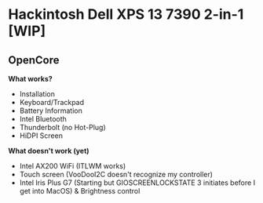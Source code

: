 # Hackintosh Dell XPS 13 7390 2-in-1 [WIP]
## OpenCore
**What works?**
- Installation
- Keyboard/Trackpad
- Battery Information
- Intel Bluetooth
- Thunderbolt (no Hot-Plug)
- HiDPI Screen

**What doesn't work (yet)**
- Intel AX200 WiFi (ITLWM works)
- Touch screen (VooDooI2C doesn't recognize my controller)
- Intel Iris Plus G7 (Starting but GIOSCREENLOCKSTATE 3 initiates before I get into MacOS) & Brightness control
